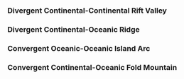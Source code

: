 ### Divergent Continental-Continental Rift Valley

### Divergent Continental-Oceanic Ridge

### Convergent Oceanic-Oceanic Island Arc

### Convergent Continental-Oceanic Fold Mountain
